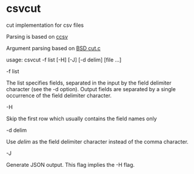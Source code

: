 # csvcut
cut implementation for csv files

Parsing is based on [ccsv](https://github.com/gega/ccsv)

Argument parsing based on [BSD cut.c](https://github.com/freebsd/freebsd-src/blob/937a0055858a098027f464abf0b2b1ec5d36748f/usr.bin/cut/cut.c)

usage: csvcut -f list [-H] [-J] [-d delim] [file ...]

  -f list
  
   The list	specifies fields, separated in the input by the	 field delimiter  character  (see  the	-d option).  Output fields are separated by a single occurrence	of the field delimiter character.
  
  -H
  
   Skip the first row which usually contains the field names only
  
  -d delim
  
   Use _delim_ as the field	delimiter character instead of the comma character.
  
  -J

   Generate JSON output. This flag implies the -H flag.
